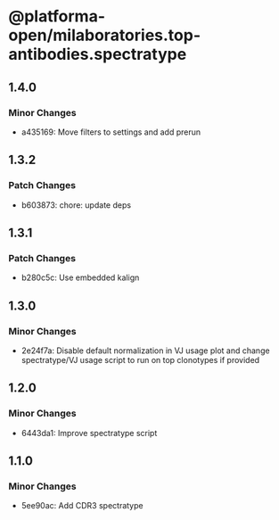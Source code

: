 # @platforma-open/milaboratories.top-antibodies.spectratype

## 1.4.0

### Minor Changes

- a435169: Move filters to settings and add prerun

## 1.3.2

### Patch Changes

- b603873: chore: update deps

## 1.3.1

### Patch Changes

- b280c5c: Use embedded kalign

## 1.3.0

### Minor Changes

- 2e24f7a: Disable default normalization in VJ usage plot and change spectratype/VJ usage script to run on top clonotypes if provided

## 1.2.0

### Minor Changes

- 6443da1: Improve spectratype script

## 1.1.0

### Minor Changes

- 5ee90ac: Add CDR3 spectratype
